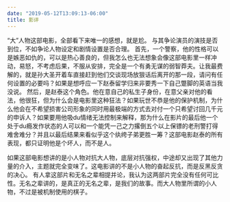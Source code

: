 ```yaml
---
date: "2019-05-12T13:09:13-06:00"
title: 影评
---
```


“大”人物这部电影，全部看下来唯一的感想，就是尬。
与其争论演员的演技是否到位，不如争论人物设定和剧情设置是否合理。
首先，一个警察，他的性格可以是嫉恶如仇的，可以是热心善良的，但我怎么也无法想象会像这部电影里一样冲动，易怒，不考虑后果，不服从安排，完全是一个有勇无谋的弱智莽夫。让我最费解的，就是孙大圣开着车直接赶到他们交谈现场放狠话后离开的那一段，请问有任何设置的必要吗？如果是想呼应一下赵泰留学归来非要秀一下自己蹩脚的英语当我没说。
然后，是赵泰这个角色。他在意自己的私生子身份，在意父亲对他的看法，他很狂，但为什么会是电影里这种狂法？如果玩世不恭是他的保护机制，为什么他会在不希望损害公司形象的同时用最极端的方式去对付一个只希望讨回几千元的申诉人？如果要用他吸du情绪无法控制来解释，那为什么在影片的最后他一个处于du瘾发作状态的人可以和一个能凭一己之力撂倒五个以上保镖的老刑警打得难舍难分？并且以最后结果来看似乎这个纨绔子弟更胜一筹？这部电影赵泰的所有表现，都只证明他是个坏人，而不是人。

如果这部电影想讲的是小人物对抗大人物，底层对抗强权，中途却又出现了其他力量的介入，主题就完全变味了。这电影讲的不是小人物的奋起反抗，而是反黑反贪的决心。
有人拿这部片和无名之辈相提并论，我认为这两部片完全没有任何可比性。无名之辈讲的，是真正的无名之辈，是我们的故事。而大人物里所谓的小人物，不过是被机制使用的棋子。